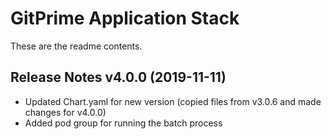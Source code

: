 # GitPrime Application Stack

These are the readme contents.

## Release Notes v4.0.0 (2019-11-11)
 * Updated Chart.yaml for new version (copied files from v3.0.6 and made changes for v4.0.0)
 * Added pod group for running the batch process
